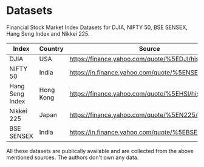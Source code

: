 # Datasets
Financial Stock Market Index Datasets for DJIA, NIFTY 50, BSE SENSEX, Hang Seng Index and Nikkei 225.

| Index           | Country   | Source                                               |
|-----------------|-----------|------------------------------------------------------|
| DJIA            | USA       | https://finance.yahoo.com/quote/%5EDJI/history/      |
| NIFTY 50        | India     | https://in.finance.yahoo.com/quote/%5ENSEI/history/  |
| Hang Seng Index | Hong Kong | https://finance.yahoo.com/quote/%5EHSI/history/      |
| Nikkei 225      | Japan     | https://finance.yahoo.com/quote/%5EN225/history/     |
| BSE SENSEX      | India     | https://in.finance.yahoo.com/quote/%5EBSESN/history/ |



All these datasets are publically available and are collected from the above mentioned sources. The authors don't own any data.
